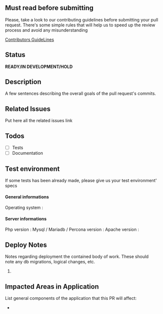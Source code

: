 ## Must read before submitting
Please, take a look to our contributing guidelines before submitting your pull request.
There's some simple rules that will help us to speed up the review process and avoid any misunderstanding

[Contributors GuideLines](https://github.com/OCSInventory-NG/OCSInventory-ocsreports/blob/master/.github/Contributing.md)

## Status
**READY/IN DEVELOPMENT/HOLD**

## Description
A few sentences describing the overall goals of the pull request's commits.

## Related Issues
Put here all the related issues link

## Todos
- [ ] Tests
- [ ] Documentation

## Test environment
If some tests has been already made, please give us your test environment' specs

#### General informations
Operating system :

#### Server informations
Php version :
Mysql / Mariadb / Percona version :
Apache version :

## Deploy Notes
Notes regarding deployment the contained body of work.  These should note any
db migrations, logical changes, etc.

1.

## Impacted Areas in Application
List general components of the application that this PR will affect:

*
